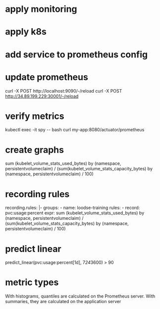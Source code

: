 
# apply monitoring

# apply k8s

# add service to prometheus config

# update prometheus
curl -X POST http://localhost:9090/-/reload
curl -X POST http://34.89.199.229:30001/-/reload

# verify metrics
kubectl exec -it spy -- bash
curl my-app:8080/actuator/prometheus

# create graphs
sum (kubelet_volume_stats_used_bytes) by (namespace, persistentvolumeclaim) / (sum(kubelet_volume_stats_capacity_bytes) by (namespace, persistentvolumeclaim) / 100)

# recording rules
  recording.rules: |-
    groups:
      - name: loodse-training
        rules:
          - record: pvc:usage:percent
            expr: sum (kubelet_volume_stats_used_bytes) by (namespace, persistentvolumeclaim) / (sum(kubelet_volume_stats_capacity_bytes) by (namespace, persistentvolumeclaim) / 100)

# predict linear
predict_linear(pvc:usage:percent[1d], 7*24*3600) > 90            

# metric types
With histograms, quantiles are calculated on the Prometheus server. With summaries, they are calculated on the application server



